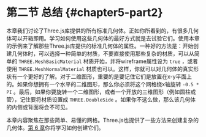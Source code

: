 # 第二节 总结 {#chapter5-part2}

本章我们讨论了Three.js库提供的所有标准几何体。正如你所看到的，有很多几何体可以开箱即用。学习如何使用这些几何体的最好方式就是去试验它们。使用本章的示例来了解那些Three.js库提供的标准几何体的属性。一种好的方法是：开始创建几何体时，可以选择一种简单的材质，不要直接使用那些复杂的材质，可以从简单的 `THREE.MeshBasicMaterial` 材质开始，并将wireframe属性设为 `true` ，或者使用 `THREE.MeshNormalMaterial` 材质也可以。这样，你就可以对几何体的真实形状有一个更好的了解。对于二维图形，重要的是要记住它们是放置在x-y平面上的。如果你想拥有一个水平的二维图形，那么你必须将这个网格绕x轴旋转 `-0.5 * PI` 。最后，如果你要旋转一个二维图形，或者一个开放的三维图形（例如圆柱或管），记住要将材质设置成 `THREE.DoubleSide` 。如果你不这么做，那么该几何体的内侧或背面将会不可见。

本章内容聚焦在那些简单、易懂的网格。Three.js也提供了一些方法来创建复杂的几何体。[第 6 章](/docs/chapter6/)你将学习如何创建它们。
